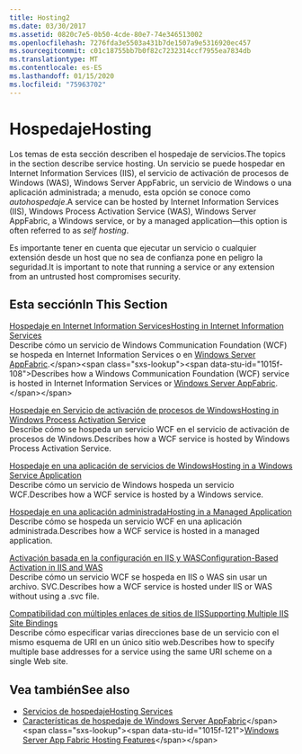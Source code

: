```yaml
---
title: Hosting2
ms.date: 03/30/2017
ms.assetid: 0820c7e5-0b50-4cde-80e7-74e346513002
ms.openlocfilehash: 7276fda3e5503a431b7de1507a9e5316920ec457
ms.sourcegitcommit: c01c18755bb7b0f82c7232314ccf7955ea7834db
ms.translationtype: MT
ms.contentlocale: es-ES
ms.lasthandoff: 01/15/2020
ms.locfileid: "75963702"
---
```

# <a name="hosting"></a><span data-ttu-id="1015f-102">Hospedaje</span><span class="sxs-lookup"><span data-stu-id="1015f-102">Hosting</span></span>
<span data-ttu-id="1015f-103">Los temas de esta sección describen el hospedaje de servicios.</span><span class="sxs-lookup"><span data-stu-id="1015f-103">The topics in the section describe service hosting.</span></span> <span data-ttu-id="1015f-104">Un servicio se puede hospedar en Internet Information Services (IIS), el servicio de activación de procesos de Windows (WAS), Windows Server AppFabric, un servicio de Windows o una aplicación administrada; a menudo, esta opción se conoce como *autohospedaje*.</span><span class="sxs-lookup"><span data-stu-id="1015f-104">A service can be hosted by Internet Information Services (IIS), Windows Process Activation Service (WAS), Windows Server AppFabric, a Windows service, or by a managed application—this option is often referred to as *self hosting*.</span></span>  
  
 <span data-ttu-id="1015f-105">Es importante tener en cuenta que ejecutar un servicio o cualquier extensión desde un host que no sea de confianza pone en peligro la seguridad.</span><span class="sxs-lookup"><span data-stu-id="1015f-105">It is important to note that running a service or any extension from an untrusted host compromises security.</span></span>  
  
## <a name="in-this-section"></a><span data-ttu-id="1015f-106">Esta sección</span><span class="sxs-lookup"><span data-stu-id="1015f-106">In This Section</span></span>  
 [<span data-ttu-id="1015f-107">Hospedaje en Internet Information Services</span><span class="sxs-lookup"><span data-stu-id="1015f-107">Hosting in Internet Information Services</span></span>](../../../../docs/framework/wcf/feature-details/hosting-in-internet-information-services.md)  
 <span data-ttu-id="1015f-108">Describe cómo un servicio de Windows Communication Foundation (WCF) se hospeda en Internet Information Services o en [Windows Server AppFabric](https://docs.microsoft.com/previous-versions/appfabric/ff384253(v=azure.10)).</span><span class="sxs-lookup"><span data-stu-id="1015f-108">Describes how a Windows Communication Foundation (WCF) service is hosted in Internet Information Services or [Windows Server AppFabric](https://docs.microsoft.com/previous-versions/appfabric/ff384253(v=azure.10)).</span></span>  
  
 [<span data-ttu-id="1015f-109">Hospedaje en Servicio de activación de procesos de Windows</span><span class="sxs-lookup"><span data-stu-id="1015f-109">Hosting in Windows Process Activation Service</span></span>](../../../../docs/framework/wcf/feature-details/hosting-in-windows-process-activation-service.md)  
 <span data-ttu-id="1015f-110">Describe cómo se hospeda un servicio WCF en el servicio de activación de procesos de Windows.</span><span class="sxs-lookup"><span data-stu-id="1015f-110">Describes how a WCF service is hosted by Windows Process Activation Service.</span></span>  
  
 [<span data-ttu-id="1015f-111">Hospedaje en una aplicación de servicios de Windows</span><span class="sxs-lookup"><span data-stu-id="1015f-111">Hosting in a Windows Service Application</span></span>](../../../../docs/framework/wcf/feature-details/hosting-in-a-windows-service-application.md)  
 <span data-ttu-id="1015f-112">Describe cómo un servicio de Windows hospeda un servicio WCF.</span><span class="sxs-lookup"><span data-stu-id="1015f-112">Describes how a WCF service is hosted by a Windows service.</span></span>  
  
 [<span data-ttu-id="1015f-113">Hospedaje en una aplicación administrada</span><span class="sxs-lookup"><span data-stu-id="1015f-113">Hosting in a Managed Application</span></span>](../../../../docs/framework/wcf/feature-details/hosting-in-a-managed-application.md)  
 <span data-ttu-id="1015f-114">Describe cómo se hospeda un servicio WCF en una aplicación administrada.</span><span class="sxs-lookup"><span data-stu-id="1015f-114">Describes how a WCF service is hosted in a managed application.</span></span>  
  
 [<span data-ttu-id="1015f-115">Activación basada en la configuración en IIS y WAS</span><span class="sxs-lookup"><span data-stu-id="1015f-115">Configuration-Based Activation in IIS and WAS</span></span>](../../../../docs/framework/wcf/feature-details/configuration-based-activation-in-iis-and-was.md)  
 <span data-ttu-id="1015f-116">Describe cómo un servicio WCF se hospeda en IIS o WAS sin usar un archivo. SVC.</span><span class="sxs-lookup"><span data-stu-id="1015f-116">Describes how a WCF service is hosted under IIS or WAS without using a .svc file.</span></span>  
  
 [<span data-ttu-id="1015f-117">Compatibilidad con múltiples enlaces de sitios de IIS</span><span class="sxs-lookup"><span data-stu-id="1015f-117">Supporting Multiple IIS Site Bindings</span></span>](../../../../docs/framework/wcf/feature-details/supporting-multiple-iis-site-bindings.md)  
 <span data-ttu-id="1015f-118">Describe cómo especificar varias direcciones base de un servicio con el mismo esquema de URI en un único sitio web.</span><span class="sxs-lookup"><span data-stu-id="1015f-118">Describes how to specify multiple base addresses for a service using the same URI scheme on a single Web site.</span></span>  
  
## <a name="see-also"></a><span data-ttu-id="1015f-119">Vea también</span><span class="sxs-lookup"><span data-stu-id="1015f-119">See also</span></span>

- [<span data-ttu-id="1015f-120">Servicios de hospedaje</span><span class="sxs-lookup"><span data-stu-id="1015f-120">Hosting Services</span></span>](../../../../docs/framework/wcf/hosting-services.md)
- <span data-ttu-id="1015f-121">[Características de hospedaje de Windows Server AppFabric](https://docs.microsoft.com/previous-versions/appfabric/ee677189(v=azure.10))</span><span class="sxs-lookup"><span data-stu-id="1015f-121">[Windows Server App Fabric Hosting Features](https://docs.microsoft.com/previous-versions/appfabric/ee677189(v=azure.10))</span></span>
